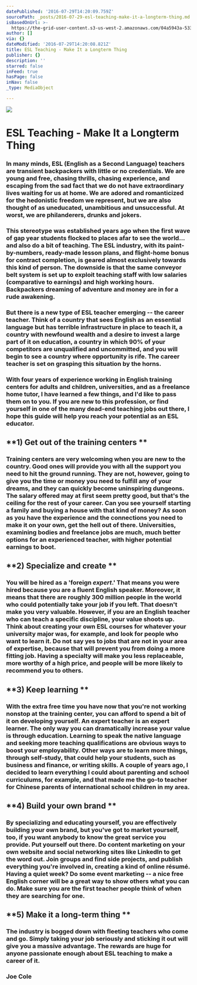 ```yaml
---
datePublished: '2016-07-29T14:20:09.759Z'
sourcePath: _posts/2016-07-29-esl-teaching-make-it-a-longterm-thing.md
isBasedOnUrl: >-
  https://the-grid-user-content.s3-us-west-2.amazonaws.com/04a5943a-5332-4bc9-bfc4-8cd5afa609a0.jpg
author: []
via: {}
dateModified: '2016-07-29T14:20:08.821Z'
title: ESL Teaching - Make It a Longterm Thing
publisher: {}
description: ''
starred: false
inFeed: true
hasPage: false
inNav: false
_type: MediaObject

---
```

![](https://the-grid-user-content.s3-us-west-2.amazonaws.com/adc34379-f532-4727-89f3-d1b23303ddb1.jpg)

# **ESL Teaching - Make It a Longterm Thing**

### In many minds, ESL (English as a Second Language) teachers are transient backpackers with little or no credentials. We are young and free, chasing thrills, chasing experience, and escaping from the sad fact that we do not have extraordinary lives waiting for us at home. We are adored and romanticized for the hedonistic freedom we represent, but we are also thought of as uneducated, unambitious and unsuccessful. At worst, we are philanderers, drunks and jokers.

### This stereotype was established years ago when the first wave of gap year students flocked to places afar to see the world... and also do a bit of teaching. The ESL industry, with its paint-by-numbers, ready-made lesson plans, and flight-home bonus for contract completion, is geared almost exclusively towards this kind of person. The downside is that the same conveyor belt system is set up to exploit teaching staff with low salaries (comparative to earnings) and high working hours. Backpackers dreaming of adventure and money are in for a rude awakening.

### But there is a new type of ESL teacher emerging -- the career teacher. Think of a country that sees English as an essential language but has terrible infrastructure in place to teach it, a country with newfound wealth and a desire to invest a large part of it on education, a country in which 90% of your competitors are unqualified and uncommitted, and you will begin to see a country where opportunity is rife. The career teacher is set on grasping this situation by the horns.

### With four years of experience working in English training centers for adults and children, universities, and as a freelance home tutor, I have learned a few things, and I'd like to pass them on to you. If you are new to this profession, or find yourself in one of the many dead-end teaching jobs out there, I hope this guide will help you reach your potential as an ESL educator.

## **1) Get out of the training centers **

### Training centers are very welcoming when you are new to the country. Good ones will provide you with all the support you need to hit the ground running. They are not, however, going to give you the time or money you need to fulfill any of your dreams, and they can quickly become uninspiring dungeons. The salary offered may at first seem pretty good, but that's the ceiling for the rest of your career. Can you see yourself starting a family and buying a house with that kind of money? As soon as you have the experience and the connections you need to make it on your own, get the hell out of there. Universities, examining bodies and freelance jobs are much, much better options for an experienced teacher, with higher potential earnings to boot.

## **2) Specialize and create **

### You will be hired as a 'foreign _expert_.' That means you were hired because you are a fluent English speaker. Moreover, it means that there are roughly 300 million people in the world who could potentially take your job if you left. That doesn't make you very valuable. However, if you are an English teacher who can teach a specific discipline, your value shoots up. Think about creating your own ESL courses for whatever your university major was, for example, and look for people who want to learn it. Do not say yes to jobs that are not in your area of expertise, because that will prevent you from doing a more fitting job. Having a specialty will make you less replaceable, more worthy of a high price, and people will be more likely to recommend you to others.

## **3) Keep learning **

### With the extra free time you have now that you're not working nonstop at the training center, you can afford to spend a bit of it on developing yourself. An expert teacher is an expert learner. The only way you can dramatically increase your value is through education. Learning to speak the native language and seeking more teaching qualifications are obvious ways to boost your employability. Other ways are to learn more things, through self-study, that could help your students, such as business and finance, or writing skills. A couple of years ago, I decided to learn everything I could about parenting and school curriculums, for example, and that made me the go-to teacher for Chinese parents of international school children in my area.

## **4) Build your own brand **

### By specializing and educating yourself, you are effectively building your own brand, but you've got to market yourself, too, if you want anybody to know the great service you provide. Put yourself out there. Do content marketing on your own website and social networking sites like LinkedIn to get the word out. Join groups and find side projects, and publish everything you're involved in, creating a kind of online résumé. Having a quiet week? Do some event marketing -- a nice free English corner will be a great way to show others what you can do. Make sure you are the first teacher people think of when they are searching for one.

## **5) Make it a long-term thing **

### The industry is bogged down with fleeting teachers who come and go. Simply taking your job seriously and sticking it out will give you a massive advantage. The rewards are huge for anyone passionate enough about ESL teaching to make a career of it.

### **Joe Cole**